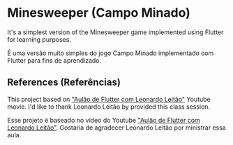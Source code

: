# Minesweeper (Campo Minado)

It's a simplest version of the Minesweeper game implemented using Flutter for learning purposes.

É uma versão muito simples do jogo Campo Minado implementado com Flutter para fins de aprendizado.

## References (Referências)


This project based on ["Aulão de Flutter com Leonardo Leitão"](https://youtu.be/N-TdtRsDpfw) Youtube movie. 
I'd like to thank Leonardo Leitão by provided this class session.

Esse projeto é baseado no vídeo do Youtube ["Aulão de Flutter com Leonardo Leitão"](https://youtu.be/N-TdtRsDpfw).
Gostaria de agradecer Leonardo Leitão por ministrar essa aula.